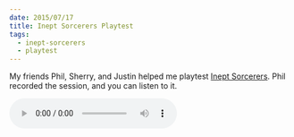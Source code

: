 ```yaml
---
date: 2015/07/17
title: Inept Sorcerers Playtest
tags:
  - inept-sorcerers
  - playtest
---
```


My friends Phil, Sherry, and Justin helped me playtest [Inept Sorcerers]. Phil recorded the session, and you can listen to it.

<!-- more -->

<audio controls><source src="https://doc-0c-9o-docs.googleusercontent.com/docs/securesc/t9hhd0ev229vj3772899enbq07o1pqml/2ghl25scd84r72odjjh7255lkdudfbst/1437170400000/08799709504205861142/08799709504205861142/0B3VXBnhSaIH2cV9wcWZkSFRObzA?e=download" type="audio/mpeg">Your browser doesn't support the audio element.</audio>

[Inept Sorcerers]: http://peppermile.com/inept-sorcerers.html
